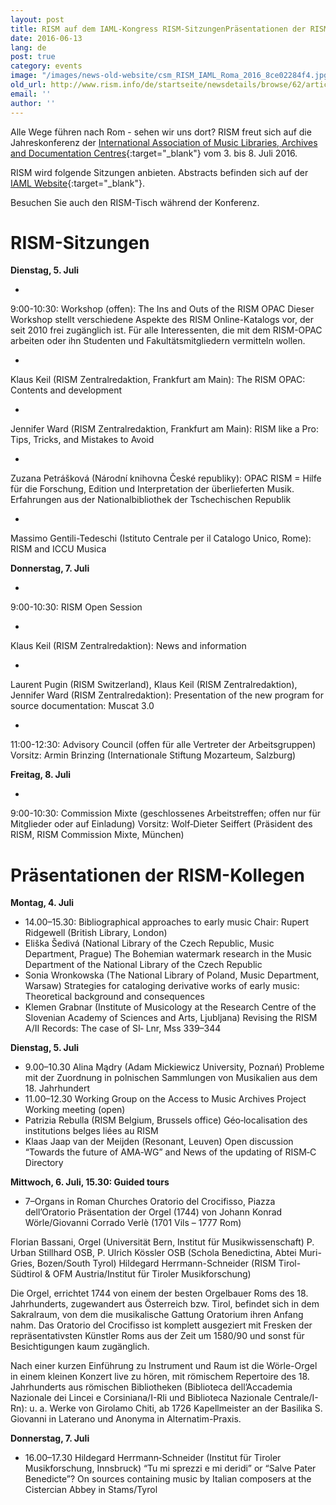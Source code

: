 ```yaml
---
layout: post
title: RISM auf dem IAML-Kongress RISM-SitzungenPräsentationen der RISM-Kollegen
date: 2016-06-13
lang: de
post: true
category: events
image: "/images/news-old-website/csm_RISM_IAML_Roma_2016_8ce02284f4.jpg"
old_url: http://www.rism.info/de/startseite/newsdetails/browse/62/article/64/rism-at-the-iaml-congress.html
email: ''
author: ''
---
```



Alle Wege führen nach Rom - sehen wir uns dort? RISM freut sich auf die Jahreskonferenz der [International Association of Music Libraries, Archives and Documentation Centres](http://www.iaml2016.org/){:target="_blank"} vom 3. bis 8. Juli 2016.

RISM wird folgende Sitzungen anbieten. Abstracts befinden sich auf der [IAML Website](http://www.iaml.info/congresses/2016-rome){:target="_blank"}.

Besuchen Sie auch den RISM-Tisch während der Konferenz.



# RISM-Sitzungen

**Dienstag, 5. Juli**

-

9:00-10:30: Workshop (offen): The Ins and Outs of the RISM OPAC
Dieser Workshop stellt verschiedene Aspekte des RISM Online-Katalogs vor, der seit 2010 frei zugänglich ist. Für alle Interessenten, die mit dem RISM-OPAC arbeiten oder ihn Studenten und Fakultätsmitgliedern vermitteln wollen.


-

Klaus Keil (RISM Zentralredaktion, Frankfurt am Main): The RISM OPAC: Contents and development


-

Jennifer Ward (RISM Zentralredaktion, Frankfurt am Main): RISM like a Pro: Tips, Tricks, and Mistakes to Avoid


-

Zuzana Petrášková (Národní knihovna České republiky): OPAC RISM = Hilfe für die Forschung, Edition und Interpretation der überlieferten Musik. Erfahrungen aus der Nationalbibliothek der Tschechischen Republik


-

Massimo Gentili-Tedeschi (Istituto Centrale per il Catalogo Unico, Rome): RISM and ICCU Musica



**Donnerstag, 7. Juli**

-

9:00-10:30: RISM Open Session


-

Klaus Keil (RISM Zentralredaktion): News and information


-

Laurent Pugin (RISM Switzerland), Klaus Keil (RISM Zentralredaktion), Jennifer Ward (RISM Zentralredaktion): Presentation of the new program for source documentation: Muscat 3.0



-

11:00-12:30: Advisory Council (offen für alle Vertreter der Arbeitsgruppen)
Vorsitz: Armin Brinzing (Internationale Stiftung Mozarteum, Salzburg)



**Freitag, 8. Juli**

-

9:00-10:30: Commission Mixte (geschlossenes Arbeitstreffen; offen nur für Mitglieder oder auf Einladung)
Vorsitz: Wolf‐Dieter Seiffert (Präsident des RISM, RISM Commission Mixte, München)



# Präsentationen der RISM-Kollegen

**Montag, 4. Juli**

- 14.00–15.30: Bibliographical approaches to early music
Chair: Rupert Ridgewell (British Library, London)
- Eliška Šedivá (National Library of the Czech Republic, Music Department, Prague)
The Bohemian watermark research in the Music Department of the National Library of the Czech Republic
- Sonia Wronkowska (The National Library of Poland, Music Department, Warsaw)
Strategies for cataloging derivative works of early music: Theoretical background and consequences
- Klemen Grabnar (Institute of Musicology at the Research Centre of the Slovenian Academy of Sciences and Arts, Ljubljana)
Revising the RISM A/II Records: The case of SI‐ Lnr, Mss 339–344

**Dienstag, 5. Juli**

- 9.00–10.30 Alina Mądry (Adam Mickiewicz University, Poznań)
Probleme mit der Zuordnung in polnischen Sammlungen von Musikalien aus dem 18. Jahrhundert
- 11.00–12.30 Working Group on the Access to Music Archives Project
Working meeting (open)
- Patrizia Rebulla (RISM Belgium, Brussels office)
Géo‐localisation des institutions belges liées au RISM
- Klaas Jaap van der Meijden (Resonant, Leuven)
Open discussion “Towards the future of AMA‐WG” and News of the updating of RISM‐C Directory


**Mittwoch, 6. Juli, 15.30: Guided tours**

- 7–Organs in Roman Churches
Oratorio del Crocifisso, Piazza dell’Oratorio
Präsentation der Orgel (1744) von Johann Konrad Wörle/Giovanni Corrado Verlè (1701 Vils – 1777 Rom)

Florian Bassani, Orgel (Universität Bern, Institut für Musikwissenschaft)
P. Urban Stillhard OSB, P. Ulrich Kössler OSB (Schola Benedictina, Abtei Muri-Gries, Bozen/South Tyrol)
Hildegard Herrmann-Schneider (RISM Tirol-Südtirol & OFM Austria/Institut für Tiroler Musikforschung)

Die Orgel, errichtet 1744 von einem der besten Orgelbauer Roms des 18. Jahrhunderts, zugewandert aus Österreich bzw. Tirol, befindet sich in dem Sakralraum, von dem die musikalische Gattung Oratorium ihren Anfang nahm. Das Oratorio del Crocifisso ist komplett ausgeziert mit Fresken der repräsentativsten Künstler Roms aus der Zeit um 1580/90 und sonst für Besichtigungen kaum zugänglich.

Nach einer kurzen Einführung zu Instrument und Raum ist die Wörle-Orgel in einem kleinen Konzert live zu hören, mit römischem Repertoire des 18. Jahrhunderts aus römischen Bibliotheken (Biblioteca dell’Accademia Nazionale dei Lincei e Corsiniana/I-Rli und Biblioteca Nazionale Centrale/I-Rn): u. a. Werke von Girolamo Chiti, ab 1726 Kapellmeister an der Basilika S. Giovanni in Laterano und Anonyma in Alternatim-Praxis.



**Donnerstag, 7. Juli**

- 16.00–17.30
Hildegard Herrmann‐Schneider (Institut für Tiroler Musikforschung, Innsbruck)
“Tu mi sprezzi e mi deridi” or “Salve Pater Benedicte”? On sources containing music by Italian composers at the Cistercian Abbey in Stams/Tyrol

